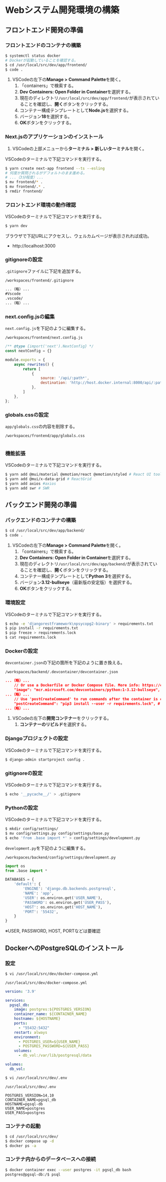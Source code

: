 # Webシステム開発環境の構築

## フロントエンド開発の準備

### フロントエンドのコンテナの構築
```bash
$ systemctl status docker
# Dockerが起動していることを確認する。
$ cd /usr/local/src/dev/app/frontend/
$ code .
```

1. VSCodeの左下の**Manage > Command Palette**を開く。
   1. 「containers」で検索する。
   2. **Dev Containers: Open Folder in Container**を選択する。
   3. 現在のディレクトリ`/usr/local/src/dev/app/frontend/`が表示されていることを確認し、**開く**ボタンをクリックする。
   4. コンテナー構成テンプレートとして**Node.js**を選択する。
   5. バージョン**18**を選択する。
   6. **OK**ボタンをクリックする。

### Next.jsのアプリケーションのインストール
1. VSCodeの上部メニューから**ターミナル > 新しいターミナル**を開く。

VSCodeのターミナルで下記コマンドを実行する。
```bash
$ yarn create next-app frontend --ts --esling
# 何度か質問されるがデフォルトのまま進める。
# ...（3分程度）...
$ mv frontend/* .
$ mv frontend/.* .
$ rmdir frontend/
```

### フロントエンド環境の動作確認
VSCodeのターミナルで下記コマンドを実行する。
```bash
$ yarn dev
```

ブラウザで下記URLにアクセスし、ウェルカムページが表示されれば成功。
- http://localhost:3000

### gitignoreの設定
`.gitignore`ファイルに下記を追加する。

`/workspaces/frontend/.gitignore`
```txt
...（略）...
#Vscode
.vscode/
...（略）...
```

### next.config.jsの編集
`next.config.js`を下記のように編集する。

`/workspaces/frontend/next.config.js`
```js
/** @type {import('next').NextConfig} */
const nextConfig = {}

module.exports = {
    async rewrites() {
        return [
            {
                source: '/api/:path*',
                destination: 'http://host.docker.internal:8000/api/:path*/',
            },
        ]
    },
};
```

### globals.cssの設定
`app/globals.css`の内容を削除する。

`/workspaces/frontend/app/globals.css`
```css
```

### 機能拡張
VSCodeのターミナルで下記コマンドを実行する。
```bash
$ yarn add @mui/material @emotion/react @emotion/styled # React UI tools
$ yarn add @mui/x-data-grid # ReactGrid
$ yarn add axios #axios
$ yarn add swr # SWR
```

## バックエンド開発の準備

### バックエンドのコンテナの構築
```bash
$ cd /usr/local/src/dev/app/backend/
$ code .
```

1. VSCodeの左下の**Manage > Command Palette**を開く。
   1. 「containers」で検索する。
   2. **Dev Containers: Open Folder in Container**を選択する。
   3. 現在のディレクトリ`/usr/local/src/dev/app/backend/`が表示されていることを確認し、**開く**ボタンをクリックする。
   4. コンテナー構成テンプレートとして**Python 3**を選択する。
   5. バージョン**3.12-bullseye**（最新版の安定版）を選択する。
   6. **OK**ボタンをクリックする。

### 環境設定
VSCodeのターミナルで下記コマンドを実行する。
```bash
$ echo -e 'djangorestframework\npsycopg2-binary' > requirements.txt
$ pip install -r requirements.txt
$ pip freeze > requirements.lock
$ cat requirements.lock
```

### Dockerの設定
`devcontainer.json`の下記の箇所を下記のように置き換える。

`/workspaces/backend/.devcontainer/devcontainer.json`
```json
...（略）...
	// Or use a Dockerfile or Docker Compose file. More info: https://containers.dev/guide/dockerfile
	"image": "mcr.microsoft.com/devcontainers/python:1-3.12-bullseye", # <- カンマを付ける
...（略）...
	// Use 'postCreateCommand' to run commands after the container is created.
	"postCreateCommand": "pip3 install --user -r requirements.lock", # <- コメントを解除し、txtをlockに変える
...（略）...
```

1. VSCodeの左下の**開発コンテナー**をクリックする。
   1. **コンテナーのリビルド**を選択する。

### Djangoプロジェクトの設定
VSCodeのターミナルで下記コマンドを実行する。
```bash
$ django-admin startproject config .
```

### gitignoreの設定
VSCodeのターミナルで下記コマンドを実行する。
```bash
$ echo '__pycache__/' > .gitignore
```

### Pythonの設定
VSCodeのターミナルで下記コマンドを実行する。
```bash
$ mkdir config/settings/
$ mv config/settings.py config/settings/base.py
$ echo 'from .base import *' > config/settings/development.py
```

`development.py`を下記のように編集する。

`/workspaces/backend/config/settings/development.py`
```py
import os
from .base import *

DATABASES = {
    'default': {
        'ENGINE': 'django.db.backends.postgresql',
        'NAME': 'app',
        'USER': os.environ.get('USER_NAME'),
        'PASSWORD': os.environ.get('USER_PASS'),
        'HOST': os.environ.get('HOST_NAME'),
        'PORT': '55432',
    }
}
```
※USER, PASSWORD, HOST, PORTなどは要確認

## DockerへのPostgreSQLのインストール

### 設定
```bash
$ vi /usr/local/src/dev/docker-compose.yml
```

`/usr/local/src/dev/docker-compose.yml`
```yml
version: '3.9'

services:
  pgsql_db:
    image: postgres:${POSTGRES_VERSION}
    container_name: ${CONTAINER_NAME}
    hostname: ${HOSTNAME}
    ports:
      - "55432:5432"
    restart: always
    environment:
      - POSTGRES_USER=${USER_NAME}
      - POSTGRES_PASSWORD=${USER_PASS}
    volumes:
      - db_vol:/var/lib/postgresql/data

volumes:
  db_vol:
```

```bash
$ vi /usr/local/src/dev/.env
```

`/usr/local/src/dev/.env`
```env
POSTGRES_VERSION=14.10
CONTAINER_NAME=pgsql_db
HOSTNAME=pgsql-db
USER_NAME=postgres
USER_PASS=postgres
```

### コンテナの起動
```bash
$ cd /usr/local/src/dev/
$ docker compose up -d
$ docker ps -a
```

### コンテナ内からのデータベースへの接続
```bash
$ docker container exec --user postgres -it pgsql_db bash
postgres@pgsql-db:/$ psql
```
